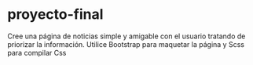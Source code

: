 # proyecto-final
Cree una página de noticias simple y amigable con el usuario tratando de priorizar la información.
Utilice Bootstrap para maquetar la página y Scss para compilar Css
